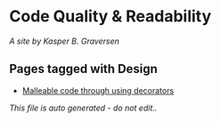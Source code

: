 ﻿# Code Quality & Readability
*A site by Kasper B. Graversen*

## Pages tagged with **Design**

* [Malleable code through using decorators](Articles/Design/MalleableCodeUsingDecorators.md)



*This file is auto generated - do not edit..*
